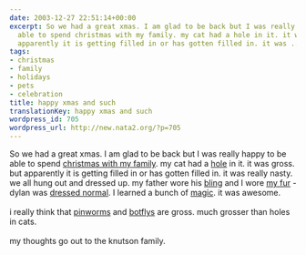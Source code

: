 ```yaml
---
date: 2003-12-27 22:51:14+00:00
excerpt: So we had a great xmas. I am glad to be back but I was really happy to be
  able to spend christmas with my family. my cat had a hole in it. it was gross. but
  apparently it is getting filled in or has gotten filled in. it was ...
tags:
- christmas
- family
- holidays
- pets
- celebration
title: happy xmas and such
translationKey: happy xmas and such
wordpress_id: 705
wordpress_url: http://new.nata2.org/?p=705
---
```


So we had a great xmas. I am glad to be back but I was really happy to be able to spend <a href="https://web.archive.org/web/20030814003134/http://www.nata2.info//?path=pictures%2Fholidays%2Fchristmas_03">christmas with my family</a>. my cat had a <a href="https://web.archive.org/web/20030814003134/http://www.nata2.info//?path=pictures%2Fholidays%2Fchristmas_03&img=christmas%2003%20030.jpg">hole</a> in it. it was gross. but apparently it is getting filled in or has gotten filled in. it was really nasty. we all hung out and dressed up. my father wore his <a href="https://web.archive.org/web/20030814003134/http://www.nata2.info//?path=pictures%2Fholidays%2Fchristmas_03&img=christmas%2003%20009.jpg">bling</a> and I wore <a href="https://web.archive.org/web/20030814003134/http://www.nata2.info//?path=pictures%2Fholidays%2Fchristmas_03&img=christmas%2003%20007.jpg">my fur</a> - dylan was <a href="https://web.archive.org/web/20030814003134/http://www.nata2.info//?path=pictures%2Fholidays%2Fchristmas_03&img=christmas%2003%20002.jpg">dressed normal</a>. I learned a bunch of <a href="https://web.archive.org/web/20030814003134/http://www.nata2.info//?path=pictures%2Fholidays%2Fchristmas_03&img=christmas%2003%20037.jpg">magic</a>. it was awesome. <br/><br/>i really think that <a href="http://www.biosci.ohio-state.edu/~parasite/enterobius.html">pinworms</a> and <a href="http://www.ambergriscaye.com/pages/town/botfly.html">botflys</a> are gross. much grosser than holes in cats. <br/><br/>my thoughts go out to the knutson family.